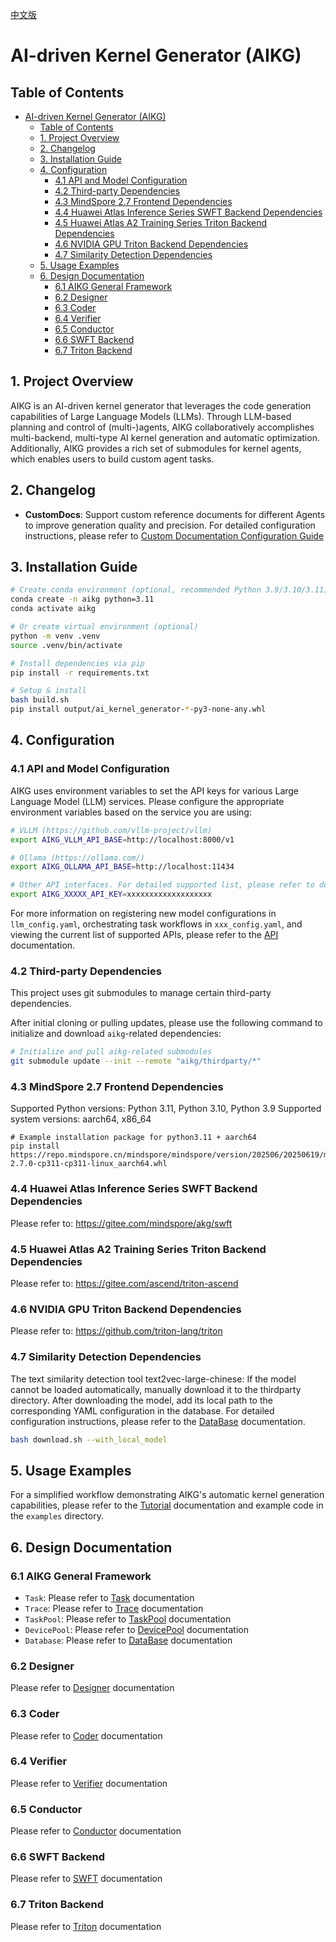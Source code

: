[中文版](./README_CN.md)

# AI-driven Kernel Generator (AIKG)

## Table of Contents
- [AI-driven Kernel Generator (AIKG)](#ai-driven-kernel-generator-aikg)
  - [Table of Contents](#table-of-contents)
  - [1. Project Overview](#1-project-overview)
  - [2. Changelog](#2-changelog)
  - [3. Installation Guide](#3-installation-guide)
  - [4. Configuration](#4-configuration)
    - [4.1 API and Model Configuration](#41-api-and-model-configuration)
    - [4.2 Third-party Dependencies](#42-third-party-dependencies)
    - [4.3 MindSpore 2.7 Frontend Dependencies](#43-mindspore-27-frontend-dependencies)
    - [4.4 Huawei Atlas Inference Series SWFT Backend Dependencies](#44-huawei-atlas-inference-series-swft-backend-dependencies)
    - [4.5 Huawei Atlas A2 Training Series Triton Backend Dependencies](#45-huawei-atlas-a2-training-series-triton-backend-dependencies)
    - [4.6 NVIDIA GPU Triton Backend Dependencies](#46-nvidia-gpu-triton-backend-dependencies)
    - [4.7 Similarity Detection Dependencies](#47-similarity-detection-dependencies)
  - [5. Usage Examples](#5-usage-examples)
  - [6. Design Documentation](#6-design-documentation)
    - [6.1 AIKG General Framework](#61-aikg-general-framework)
    - [6.2 Designer](#62-designer)
    - [6.3 Coder](#63-coder)
    - [6.4 Verifier](#64-verifier)
    - [6.5 Conductor](#65-conductor)
    - [6.6 SWFT Backend](#66-swft-backend)
    - [6.7 Triton Backend](#67-triton-backend)

## 1. Project Overview
AIKG is an AI-driven kernel generator that leverages the code generation capabilities of Large Language Models (LLMs). 
Through LLM-based planning and control of (multi-)agents, AIKG collaboratively accomplishes multi-backend, multi-type AI kernel generation and automatic optimization. 
Additionally, AIKG provides a rich set of submodules for kernel agents, which enables users to build custom agent tasks.

## 2. Changelog
- **CustomDocs**: Support custom reference documents for different Agents to improve generation quality and precision. For detailed configuration instructions, please refer to [Custom Documentation Configuration Guide](./docs/CustomDocs.md)

## 3. Installation Guide
```bash
# Create conda environment (optional, recommended Python 3.9/3.10/3.11)
conda create -n aikg python=3.11
conda activate aikg

# Or create virtual environment (optional)
python -m venv .venv
source .venv/bin/activate

# Install dependencies via pip
pip install -r requirements.txt

# Setup & install
bash build.sh
pip install output/ai_kernel_generator-*-py3-none-any.whl
```

## 4. Configuration

### 4.1 API and Model Configuration
AIKG uses environment variables to set the API keys for various Large Language Model (LLM) services. Please configure the appropriate environment variables based on the service you are using:

```bash
# VLLM (https://github.com/vllm-project/vllm)
export AIKG_VLLM_API_BASE=http://localhost:8000/v1

# Ollama (https://ollama.com/)
export AIKG_OLLAMA_API_BASE=http://localhost:11434

# Other API interfaces. For detailed supported list, please refer to docs/API.md
export AIKG_XXXXX_API_KEY=xxxxxxxxxxxxxxxxxxx
```
For more information on registering new model configurations in `llm_config.yaml`, orchestrating task workflows in `xxx_config.yaml`, and viewing the current list of supported APIs, please refer to the [API](./docs/API.md) documentation.

### 4.2 Third-party Dependencies
This project uses git submodules to manage certain third-party dependencies.

After initial cloning or pulling updates, please use the following command to initialize and download `aikg`-related dependencies:
```bash
# Initialize and pull aikg-related submodules
git submodule update --init --remote "aikg/thirdparty/*"
```

### 4.3 MindSpore 2.7 Frontend Dependencies
Supported Python versions: Python 3.11, Python 3.10, Python 3.9
Supported system versions: aarch64, x86_64
```
# Example installation package for python3.11 + aarch64
pip install https://repo.mindspore.cn/mindspore/mindspore/version/202506/20250619/master_20250619160020_1261ff4ce06d6f2dc4ce446139948a3e4e9c966b_newest/unified/aarch64/mindspore-2.7.0-cp311-cp311-linux_aarch64.whl
```

### 4.4 Huawei Atlas Inference Series SWFT Backend Dependencies
Please refer to: https://gitee.com/mindspore/akg/swft

### 4.5 Huawei Atlas A2 Training Series Triton Backend Dependencies
Please refer to: https://gitee.com/ascend/triton-ascend

### 4.6 NVIDIA GPU Triton Backend Dependencies
Please refer to: https://github.com/triton-lang/triton


### 4.7 Similarity Detection Dependencies
The text similarity detection tool text2vec-large-chinese: If the model cannot be loaded automatically, manually download it to the thirdparty directory.
After downloading the model, add its local path to the corresponding YAML configuration in the database. For detailed configuration instructions, please refer to the [DataBase](./docs/DataBase.md) documentation.
```bash
bash download.sh --with_local_model
```

## 5. Usage Examples
For a simplified workflow demonstrating AIKG's automatic kernel generation capabilities, please refer to the [Tutorial](./docs/Tutorial.md) documentation and example code in the `examples` directory.

## 6. Design Documentation
### 6.1 AIKG General Framework
- `Task`: Please refer to [Task](./docs/Task.md) documentation
- `Trace`: Please refer to [Trace](./docs/Trace.md) documentation
- `TaskPool`: Please refer to [TaskPool](./docs/TaskPool.md) documentation
- `DevicePool`: Please refer to [DevicePool](./docs/DevicePool.md) documentation
- `Database`: Please refer to [DataBase](./docs/Database.md) documentation

### 6.2 Designer
Please refer to [Designer](./docs/Designer.md) documentation

### 6.3 Coder
Please refer to [Coder](./docs/Coder.md) documentation

### 6.4 Verifier
Please refer to [Verifier](./docs/Verifier.md) documentation

### 6.5 Conductor
Please refer to [Conductor](./docs/Conductor.md) documentation

### 6.6 SWFT Backend
Please refer to [SWFT](./docs/SWFT.md) documentation

### 6.7 Triton Backend
Please refer to [Triton](./docs/Triton.md) documentation
